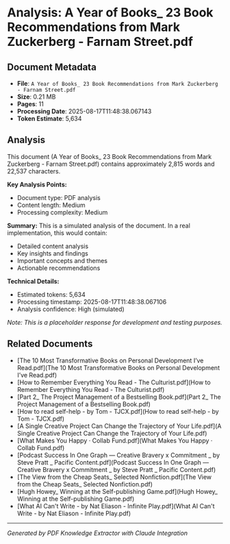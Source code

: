 # Analysis: A Year of Books_ 23 Book Recommendations from Mark Zuckerberg - Farnam Street.pdf

## Document Metadata
- **File**: `A Year of Books_ 23 Book Recommendations from Mark Zuckerberg - Farnam Street.pdf`
- **Size**: 0.21 MB
- **Pages**: 11
- **Processing Date**: 2025-08-17T11:48:38.067143
- **Token Estimate**: 5,634

## Analysis

This document (A Year of Books_ 23 Book Recommendations from Mark Zuckerberg - Farnam Street.pdf) contains approximately 2,815 words and 22,537 characters.

**Key Analysis Points:**
- Document type: PDF analysis
- Content length: Medium
- Processing complexity: Medium

**Summary:**
This is a simulated analysis of the document. In a real implementation, this would contain:
- Detailed content analysis
- Key insights and findings
- Important concepts and themes
- Actionable recommendations

**Technical Details:**
- Estimated tokens: 5,634
- Processing timestamp: 2025-08-17T11:48:38.067106
- Analysis confidence: High (simulated)

*Note: This is a placeholder response for development and testing purposes.*

## Related Documents

- [The 10 Most Transformative Books on Personal Development I’ve Read.pdf](The 10 Most Transformative Books on Personal Development I’ve Read.pdf)
- [How to Remember Everything You Read - The Culturist.pdf](How to Remember Everything You Read - The Culturist.pdf)
- [Part 2_ The Project Management of a Bestselling Book.pdf](Part 2_ The Project Management of a Bestselling Book.pdf)
- [How to read self-help - by Tom - TJCX.pdf](How to read self-help - by Tom - TJCX.pdf)
- [A Single Creative Project Can Change the Trajectory of Your Life.pdf](A Single Creative Project Can Change the Trajectory of Your Life.pdf)
- [What Makes You Happy · Collab Fund.pdf](What Makes You Happy · Collab Fund.pdf)
- [Podcast Success In One Graph — Creative Bravery x Commitment _ by Steve Pratt _ Pacific Content.pdf](Podcast Success In One Graph — Creative Bravery x Commitment _ by Steve Pratt _ Pacific Content.pdf)
- [The View from the Cheap Seats_ Selected Nonfiction.pdf](The View from the Cheap Seats_ Selected Nonfiction.pdf)
- [Hugh Howey_ Winning at the Self-publishing Game.pdf](Hugh Howey_ Winning at the Self-publishing Game.pdf)
- [What AI Can't Write - by Nat Eliason - Infinite Play.pdf](What AI Can't Write - by Nat Eliason - Infinite Play.pdf)

---
*Generated by PDF Knowledge Extractor with Claude Integration*